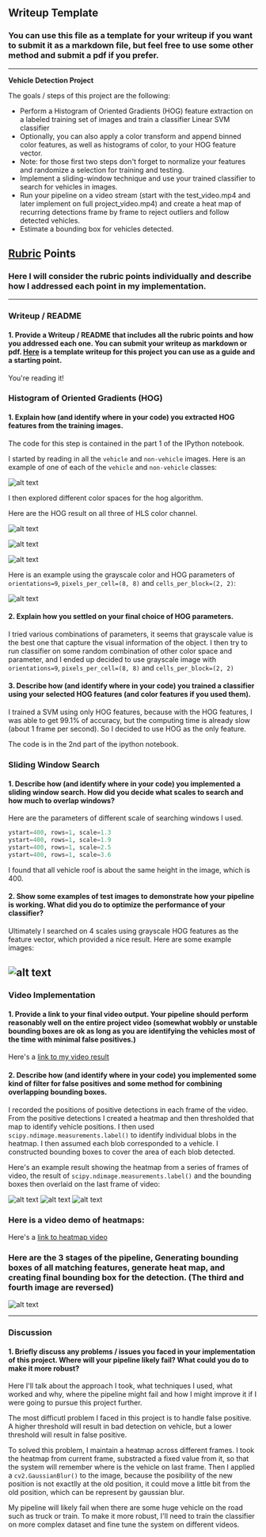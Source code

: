 ## Writeup Template
### You can use this file as a template for your writeup if you want to submit it as a markdown file, but feel free to use some other method and submit a pdf if you prefer.

---

**Vehicle Detection Project**

The goals / steps of this project are the following:

* Perform a Histogram of Oriented Gradients (HOG) feature extraction on a labeled training set of images and train a classifier Linear SVM classifier
* Optionally, you can also apply a color transform and append binned color features, as well as histograms of color, to your HOG feature vector. 
* Note: for those first two steps don't forget to normalize your features and randomize a selection for training and testing.
* Implement a sliding-window technique and use your trained classifier to search for vehicles in images.
* Run your pipeline on a video stream (start with the test_video.mp4 and later implement on full project_video.mp4) and create a heat map of recurring detections frame by frame to reject outliers and follow detected vehicles.
* Estimate a bounding box for vehicles detected.

[//]: # (Image References)
[experiment]: ./output_images/experiment.png
[hog]: ./output_images/hog.png
[pipeline]: ./output_images/pipeline.png
[result]: ./output_images/result.png
[h]: ./output_images/h.png
[l]: ./output_images/l.png
[s]: ./output_images/s.png
[box]: ./output_images/box.png
[heat0]: ./output_images/heat0.png
[heat1]: ./output_images/heat1.png
[heat2]: ./output_images/heat2.png
[image1]: ./examples/car_not_car.png
[image2]: ./examples/HOG_example.jpg
[image3]: ./examples/sliding_windows.jpg
[image4]: ./examples/sliding_window.jpg
[image5]: ./examples/bboxes_and_heat.png
[image6]: ./examples/labels_map.png
[image7]: ./examples/output_bboxes.png
[video1]: ./project_video.mp4

## [Rubric](https://review.udacity.com/#!/rubrics/513/view) Points
### Here I will consider the rubric points individually and describe how I addressed each point in my implementation.  

---
### Writeup / README

#### 1. Provide a Writeup / README that includes all the rubric points and how you addressed each one.  You can submit your writeup as markdown or pdf.  [Here](https://github.com/udacity/CarND-Vehicle-Detection/blob/master/writeup_template.md) is a template writeup for this project you can use as a guide and a starting point.  

You're reading it!

### Histogram of Oriented Gradients (HOG)

#### 1. Explain how (and identify where in your code) you extracted HOG features from the training images.

The code for this step is contained in the part 1 of the IPython notebook.

I started by reading in all the `vehicle` and `non-vehicle` images.  Here is an example of one of each of the `vehicle` and `non-vehicle` classes:

![alt text][image1]

I then explored different color spaces for the hog algorithm.  

Here are the HOG result on all three of HLS color channel.

![alt text][h]

![alt text][l]

![alt text][s]

Here is an example using the grayscale color and HOG parameters of `orientations=9`, `pixels_per_cell=(8, 8)` and `cells_per_block=(2, 2)`:

![alt text][hog]

#### 2. Explain how you settled on your final choice of HOG parameters.

I tried various combinations of parameters, it seems that grayscale value is the best one that capture the visual information of the object. I then try to run classifier on some random combination of other color space and parameter, and I ended up decided to use grayscale image with `orientations=9`, `pixels_per_cell=(8, 8)` and `cells_per_block=(2, 2)`

#### 3. Describe how (and identify where in your code) you trained a classifier using your selected HOG features (and color features if you used them).

I trained a SVM using only HOG features, because with the HOG features, I was able to get 99.1% of accuracy, but the computing time is already slow (about 1 frame per second). So I decided to use HOG as the only feature.

The code is in the 2nd part of the ipython notebook. 

### Sliding Window Search

#### 1. Describe how (and identify where in your code) you implemented a sliding window search.  How did you decide what scales to search and how much to overlap windows?

Here are the parameters of different scale of searching windows I used.

```python
ystart=400, rows=1, scale=1.3
ystart=400, rows=1, scale=1.9
ystart=400, rows=1, scale=2.5
ystart=400, rows=1, scale=3.6
```

I found that all vehicle roof is about the same height in the image, which is 400. 

#### 2. Show some examples of test images to demonstrate how your pipeline is working.  What did you do to optimize the performance of your classifier?

Ultimately I searched on 4 scales using grayscale HOG features as the feature vector, which provided a nice result.  Here are some example images:

![alt text][box]
---

### Video Implementation

#### 1. Provide a link to your final video output.  Your pipeline should perform reasonably well on the entire project video (somewhat wobbly or unstable bounding boxes are ok as long as you are identifying the vehicles most of the time with minimal false positives.)
Here's a [link to my video result](./vehicle_detection.mp4)


#### 2. Describe how (and identify where in your code) you implemented some kind of filter for false positives and some method for combining overlapping bounding boxes.

I recorded the positions of positive detections in each frame of the video.  From the positive detections I created a heatmap and then thresholded that map to identify vehicle positions.  I then used `scipy.ndimage.measurements.label()` to identify individual blobs in the heatmap.  I then assumed each blob corresponded to a vehicle.  I constructed bounding boxes to cover the area of each blob detected.

Here's an example result showing the heatmap from a series of frames of video, the result of `scipy.ndimage.measurements.label()` and the bounding boxes then overlaid on the last frame of video:

![alt text][heat0]
![alt text][heat1]
![alt text][heat2]

### Here is a video demo of heatmaps:

Here's a [link to heatmap video](./heatmap.mp4)

### Here are the 3 stages of the pipeline, Generating bounding boxes of all matching features, generate heat map, and creating final bounding box for the detection. (The third and fourth image are reversed)

![alt text][pipeline]

---

### Discussion

#### 1. Briefly discuss any problems / issues you faced in your implementation of this project.  Where will your pipeline likely fail?  What could you do to make it more robust?

Here I'll talk about the approach I took, what techniques I used, what worked and why, where the pipeline might fail and how I might improve it if I were going to pursue this project further.  

The most difficutl problem I faced in this project is to handle false positive. A higher threshold will result in bad detection on vehicle, but a lower threshold will result in false positive.

To solved this problem, I maintain a heatmap across different frames. I took the heatmap from current frame, substracted a fixed value from it, so that the system will remember where is the vehicle on last frame. Then I applied a `cv2.GaussianBlur()` to the image, because the posibility of the new position is not exactlly at the old position, it could move a little bit from the old position, which can be represent by gaussian blur.

My pipeline will likely fail when there are some huge vehicle on the road such as truck or train. To make it more robust, I'll need to train the classifier on more complex dataset and fine tune the system on different videos.
